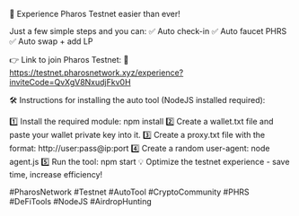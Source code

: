 🚀 Experience Pharos Testnet easier than ever!

Just a few simple steps and you can:
✅ Auto check-in
✅ Auto faucet PHRS
✅ Auto swap + add LP

👉 Link to join Pharos Testnet:
🔗 https://testnet.pharosnetwork.xyz/experience?inviteCode=QvXgV8NxudjFkv0H

🛠 Instructions for installing the auto tool (NodeJS installed required):

1️⃣ Install the required module:
npm install
2️⃣ Create a wallet.txt file and paste your wallet private key into it.
3️⃣ Create a proxy.txt file with the format:
http://user:pass@ip:port
4️⃣ Create a random user-agent:
node agent.js
5️⃣ Run the tool:
npm start
💡 Optimize the testnet experience - save time, increase efficiency!

#PharosNetwork #Testnet #AutoTool #CryptoCommunity #PHRS #DeFiTools #NodeJS #AirdropHunting

